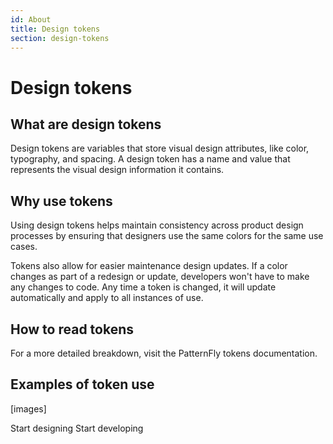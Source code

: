 ```yaml
---
id: About
title: Design tokens
section: design-tokens
---
```


# Design tokens 

## What are design tokens

Design tokens are variables that store visual design attributes, like color, typography, and spacing. A design token has a name and value that represents the visual design information it contains. 



## Why use tokens 

Using design tokens helps maintain consistency across product design processes by ensuring that designers use the same colors for the same use cases. 

Tokens also allow for easier maintenance design updates. If a color changes as part of a redesign or update, developers won't have to make any changes to code. Any time a token is changed, it will update automatically and apply to all instances of use.

## How to read tokens 


For a more detailed breakdown, visit the PatternFly tokens documentation. 

## Examples of token use 

[images]

Start designing 
Start developing 

